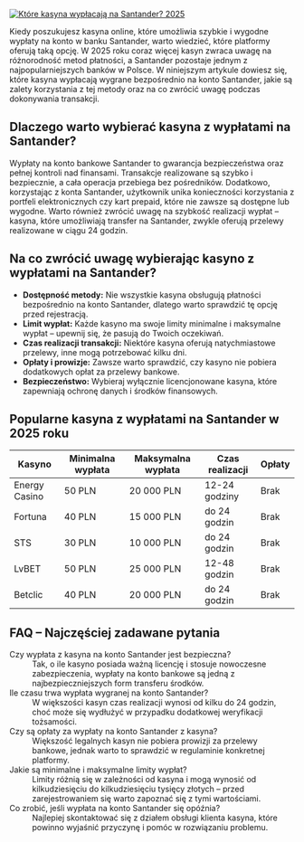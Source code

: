 [![Które kasyna wypłacają na Santander? 2025](https://123-caf.pages.dev/gitsignup.png)](https://vrmoo.ru/Bt82HjjY)

<p>Kiedy poszukujesz kasyna online, które umożliwia szybkie i wygodne wypłaty na konto w banku Santander, warto wiedzieć, które platformy oferują taką opcję. W 2025 roku coraz więcej kasyn zwraca uwagę na różnorodność metod płatności, a Santander pozostaje jednym z najpopularniejszych banków w Polsce. W niniejszym artykule dowiesz się, które kasyna wypłacają wygrane bezpośrednio na konto Santander, jakie są zalety korzystania z tej metody oraz na co zwrócić uwagę podczas dokonywania transakcji.</p>  <h2>Dlaczego warto wybierać kasyna z wypłatami na Santander?</h2> <p>Wypłaty na konto bankowe Santander to gwarancja bezpieczeństwa oraz pełnej kontroli nad finansami. Transakcje realizowane są szybko i bezpiecznie, a cała operacja przebiega bez pośredników. Dodatkowo, korzystając z konta Santander, użytkownik unika konieczności korzystania z portfeli elektronicznych czy kart prepaid, które nie zawsze są dostępne lub wygodne. Warto również zwrócić uwagę na szybkość realizacji wypłat – kasyna, które umożliwiają transfer na Santander, zwykle oferują przelewy realizowane w ciągu 24 godzin.</p>  <h2>Na co zwrócić uwagę wybierając kasyno z wypłatami na Santander?</h2> <ul> <li><strong>Dostępność metody:</strong> Nie wszystkie kasyna obsługują płatności bezpośrednio na konto Santander, dlatego warto sprawdzić tę opcję przed rejestracją.</li> <li><strong>Limit wypłat:</strong> Każde kasyno ma swoje limity minimalne i maksymalne wypłat – upewnij się, że pasują do Twoich oczekiwań.</li> <li><strong>Czas realizacji transakcji:</strong> Niektóre kasyna oferują natychmiastowe przelewy, inne mogą potrzebować kilku dni.</li> <li><strong>Opłaty i prowizje:</strong> Zawsze warto sprawdzić, czy kasyno nie pobiera dodatkowych opłat za przelewy bankowe.</li> <li><strong>Bezpieczeństwo:</strong> Wybieraj wyłącznie licencjonowane kasyna, które zapewniają ochronę danych i środków finansowych.</li> </ul>  <h2>Popularne kasyna z wypłatami na Santander w 2025 roku</h2> <table> <thead> <tr> <th>Kasyno</th> <th>Minimalna wypłata</th> <th>Maksymalna wypłata</th> <th>Czas realizacji</th> <th>Opłaty</th> </tr> </thead> <tbody> <tr> <td>Energy Casino</td> <td>50 PLN</td> <td>20 000 PLN</td> <td>12-24 godziny</td> <td>Brak</td> </tr> <tr> <td>Fortuna</td> <td>40 PLN</td> <td>15 000 PLN</td> <td>do 24 godzin</td> <td>Brak</td> </tr> <tr> <td>STS</td> <td>30 PLN</td> <td>10 000 PLN</td> <td>do 24 godzin</td> <td>Brak</td> </tr> <tr> <td>LvBET</td> <td>50 PLN</td> <td>25 000 PLN</td> <td>12-48 godzin</td> <td>Brak</td> </tr> <tr> <td>Betclic</td> <td>40 PLN</td> <td>20 000 PLN</td> <td>do 24 godzin</td> <td>Brak</td> </tr> </tbody> </table>  <h2>FAQ – Najczęściej zadawane pytania</h2> <dl> <dt>Czy wypłata z kasyna na konto Santander jest bezpieczna?</dt> <dd>Tak, o ile kasyno posiada ważną licencję i stosuje nowoczesne zabezpieczenia, wypłaty na konto bankowe są jedną z najbezpieczniejszych form transferu środków.</dd>  <dt>Ile czasu trwa wypłata wygranej na konto Santander?</dt> <dd>W większości kasyn czas realizacji wynosi od kilku do 24 godzin, choć może się wydłużyć w przypadku dodatkowej weryfikacji tożsamości.</dd>  <dt>Czy są opłaty za wypłaty na konto Santander z kasyna?</dt> <dd>Większość legalnych kasyn nie pobiera prowizji za przelewy bankowe, jednak warto to sprawdzić w regulaminie konkretnej platformy.</dd>  <dt>Jakie są minimalne i maksymalne limity wypłat?</dt> <dd>Limity różnią się w zależności od kasyna i mogą wynosić od kilkudziesięciu do kilkudziesięciu tysięcy złotych – przed zarejestrowaniem się warto zapoznać się z tymi wartościami.</dd>  <dt>Co zrobić, jeśli wypłata na konto Santander się opóźnia?</dt> <dd>Najlepiej skontaktować się z działem obsługi klienta kasyna, które powinno wyjaśnić przyczynę i pomóc w rozwiązaniu problemu.</dd> </dl>